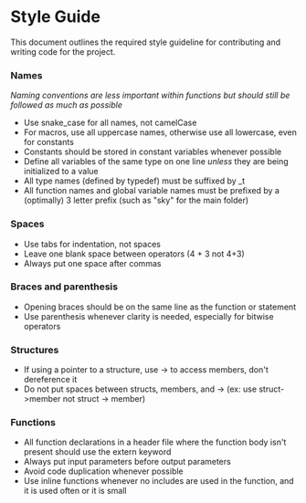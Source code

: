 # Style Guide
This document outlines the required style guideline for contributing and writing code for the project.
### Names
*Naming conventions are less important within functions but should still be followed as much as possible*
- Use snake_case for all names, not camelCase
- For macros, use all uppercase names, otherwise use all lowercase, even for constants
- Constants should be stored in constant variables whenever possible
- Define all variables of the same type on one line *unless* they are being initialized to a value
- All type names (defined by typedef) must be suffixed by _t
- All function names and global variable names must be prefixed by a (optimally) 3 letter prefix (such as "sky" for the main folder)
### Spaces
- Use tabs for indentation, not spaces
- Leave one blank space between operators (4 + 3 not 4+3)
- Always put one space after commas
### Braces and parenthesis
- Opening braces should be on the same line as the function or statement
- Use parenthesis whenever clarity is needed, especially for bitwise operators
### Structures
- If using a pointer to a structure, use -> to access members, don't dereference it
- Do not put spaces between structs, members, and -> (ex: use struct->member not struct -> member)
### Functions
- All function declarations in a header file where the function body isn't present should use the extern keyword
- Always put input parameters before output parameters
- Avoid code duplication whenever possible
- Use inline functions whenever no includes are used in the function, and it is used often or it is small